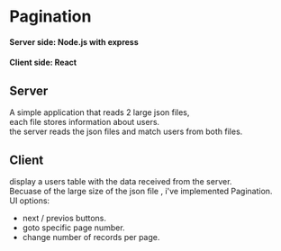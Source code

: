 # Pagination

#### Server side: Node.js with express
#### Client side: React

## Server
A simple application that reads 2 large json files,   
each file stores information about users.  
the server reads the json files and match users from both files.

## Client 
display a users table with the data received from the server.  
Becuase of the large size of the json file , i've implemented Pagination.  
UI options:
- next / previos buttons.
- goto specific page number.
- change number of records per page.
